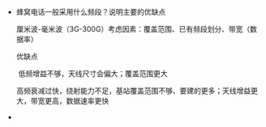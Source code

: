 - 蜂窝电话一般采用什么频段？说明主要的优缺点

  厘米波-毫米波（3G-300G）考虑因素：覆盖范围、已有频段划分、带宽（数据率）

  优缺点

  ​	低频增益不够，天线尺寸会偏大；覆盖范围更大

  ​	高频衰减过快，绕射能力不足，基站覆盖范围不够、要建的更多；天线增益更大，带宽更高，数据速率更快

- 